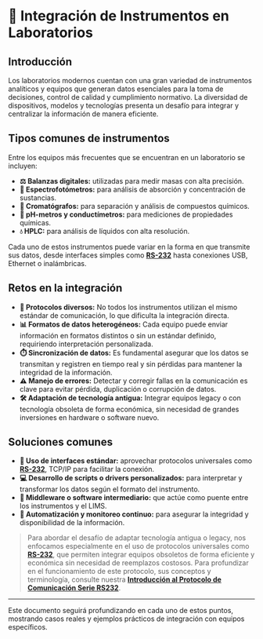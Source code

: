 # 🔌 Integración de Instrumentos en Laboratorios

## Introducción

Los laboratorios modernos cuentan con una gran variedad de instrumentos analíticos y equipos que generan datos esenciales para la toma de decisiones, control de calidad y cumplimiento normativo. La diversidad de dispositivos, modelos y tecnologías presenta un desafío para integrar y centralizar la información de manera eficiente.

## Tipos comunes de instrumentos

Entre los equipos más frecuentes que se encuentran en un laboratorio se incluyen:

- **⚖️ Balanzas digitales:** utilizadas para medir masas con alta precisión.
- **🔬 Espectrofotómetros:** para análisis de absorción y concentración de sustancias.
- **🧪 Cromatógrafos:** para separación y análisis de compuestos químicos.
- **🧫 pH-metros y conductímetros:** para mediciones de propiedades químicas.
- **💧 HPLC:** para análisis de líquidos con alta resolución.

Cada uno de estos instrumentos puede variar en la forma en que transmite sus datos, desde interfaces simples como **[RS-232](docs/RS232-fundamental-concepts.md)** hasta conexiones USB, Ethernet o inalámbricas.

## Retos en la integración

- **🔄 Protocolos diversos:** No todos los instrumentos utilizan el mismo estándar de comunicación, lo que dificulta la integración directa.
- **📊 Formatos de datos heterogéneos:** Cada equipo puede enviar información en formatos distintos o sin un estándar definido, requiriendo interpretación personalizada.
- **⏱️ Sincronización de datos:** Es fundamental asegurar que los datos se transmitan y registren en tiempo real y sin pérdidas para mantener la integridad de la información.
- **⚠️ Manejo de errores:** Detectar y corregir fallas en la comunicación es clave para evitar pérdida, duplicación o corrupción de datos.
- **🛠️ Adaptación de tecnología antigua:** Integrar equipos legacy o con tecnología obsoleta de forma económica, sin necesidad de grandes inversiones en hardware o software nuevo.

## Soluciones comunes

- **🔌 Uso de interfaces estándar:** aprovechar protocolos universales como **[RS-232](docs/RS232-fundamental-concepts.md)**, TCP/IP para facilitar la conexión.
- **💻 Desarrollo de scripts o drivers personalizados:** para interpretar y transformar los datos según el formato del instrumento.
- **🔗 Middleware o software intermediario:** que actúe como puente entre los instrumentos y el LIMS.
- **🤖 Automatización y monitoreo continuo:** para asegurar la integridad y disponibilidad de la información.

> Para abordar el desafío de adaptar tecnología antigua o legacy, nos enfocamos especialmente en el uso de protocolos universales como **[RS-232](docs/RS232-fundamental-concepts.md)**, que permiten integrar equipos obsoletos de forma eficiente y económica sin necesidad de reemplazos costosos. Para profundizar en el funcionamiento de este protocolo, sus conceptos y terminología, consulte nuestra [**Introducción al Protocolo de Comunicación Serie RS232**](docs/RS232-fundamental-concepts.md).

---

Este documento seguirá profundizando en cada uno de estos puntos, mostrando casos reales y ejemplos prácticos de integración con equipos específicos.
